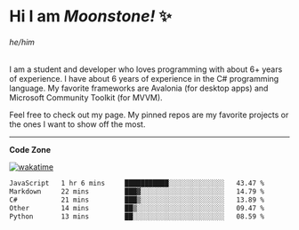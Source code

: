 
<!--
**MoonstoneStudios/MoonstoneStudios** is a ✨ _special_ ✨ repository because its `README.md` (this file) appears on your GitHub profile.

Here are some ideas to get you started:

- 🔭 I’m currently working on ...
- 🌱 I’m currently learning ...
- 👯 I’m looking to collaborate on ...
- 🤔 I’m looking for help with ...
- 💬 Ask me about ...
- 📫 How to reach me: ...
- 😄 Pronouns: ...
- ⚡ Fun fact: ...
-->

# Hi I am _Moonstone!_  ✨
###### he/him

I am a student and developer who loves programming with about 6+ years of experience. 
I have about 6 years of experience in the C# programming language. 
My favorite frameworks are Avalonia (for desktop apps) and Microsoft Community Toolkit (for MVVM).

Feel free to check out my page. My pinned repos are my favorite projects or the ones I want to show off the most. 

---

**Code Zone**


[![wakatime](https://wakatime.com/badge/user/35c755da-7226-42ef-89f9-892c03fbcf7e.svg?style=for-the-badge)](https://wakatime.com/@35c755da-7226-42ef-89f9-892c03fbcf7e)
<!--START_SECTION:waka-->

```txt
JavaScript   1 hr 6 mins     ███████████░░░░░░░░░░░░░░   43.47 %
Markdown     22 mins         ███▓░░░░░░░░░░░░░░░░░░░░░   14.79 %
C#           21 mins         ███▒░░░░░░░░░░░░░░░░░░░░░   13.89 %
Other        14 mins         ██▒░░░░░░░░░░░░░░░░░░░░░░   09.47 %
Python       13 mins         ██░░░░░░░░░░░░░░░░░░░░░░░   08.59 %
```

<!--END_SECTION:waka-->
